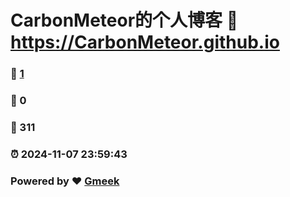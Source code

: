 # CarbonMeteor的个人博客 :link: https://CarbonMeteor.github.io 
### :page_facing_up: [1](https://CarbonMeteor.github.io/tag.html) 
### :speech_balloon: 0 
### :hibiscus: 311 
### :alarm_clock: 2024-11-07 23:59:43 
### Powered by :heart: [Gmeek](https://github.com/Meekdai/Gmeek)
